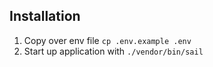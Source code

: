 ## Installation

1. Copy over env file `cp .env.example .env`
2. Start up application with `./vendor/bin/sail`
